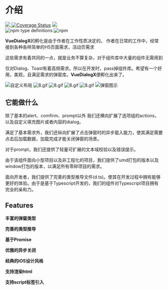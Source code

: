 <script>
export default {
  data () {
    return {
      dialogX: null,
      quanyi: [{
        cover: 'http://ued.rr.tv/icon_qiandao_s.png',
        title: '超值优惠',
        desc: '续费61折',
      }, {
        cover: 'http://ued.rr.tv/icon_qiandao_s.png',
        title: '省心省力',
        desc: '自由续费可取消',
      }, {
        cover: 'http://ued.rr.tv/icon_qiandao_s.png',
        title: '高速升级',
        desc: '赠小蜜蜂勋章',
      }]
    }
  },
  methods: {
    createDialog () {
      this.dialogX = new window.VueDialogX(window.Vue)
    },
    customDialog () {
      if (!this.dialogX) this.createDialog()
      let vnode = this.$createElement('div', { 
        class: 'quanyi-dialog-message'
      }, 
        this.quanyi.map(item => this.$createElement('div', {
          class: 'quanyi-dialog-message-item'
        }, [
          this.$createElement('img', { attrs: { src: item.cover, style: 'width: 33px;margin-bottom: 0.1rem' }, class: 'quanyi-dialog-message-item-cover' }),
          this.$createElement('div', { class: 'quanyi-dialog-message-item-title' }, item.title),
          this.$createElement('div', { class: 'quanyi-dialog-message-item-desc' }, item.desc)
        ]))
      )
      this.dialogX.confirm({
        title: '取消自动续费',
        vnode
      })
    },
    dialogXFn (type) {
      if (!this.dialogX) this.createDialog()
      if (type === 'dialog') {
        this.dialogX[type]({
          html: '<img src="//pt-starimg.didistatic.com/static/starimg/img/XEowm9ygfF1544626192687.png" />'
        })
      } else if (type === 'actions') {
        this.dialogX[type]({
          actions: [
            {
              okText: '王者荣耀'
            },
            {
              okText: 'DotA 2'
            },
            {
              okText: 'Bilibili'
            },
            {
              okText: '爱奇艺'
            }
          ]
        })
      } else {
        this.dialogX[type]({
          message: 'hello，DialogX'
        })
      }
    }
  },
  mounted () {
    (adsbygoogle = window.adsbygoogle || []).push({
      google_ad_client: "ca-pub-6177820902567416",
      enable_page_level_ads: true
    });
    this.dialogX = new window.VueDialogX(window.Vue)
  }
}
</script>

<style>

.quanyi-dialog-message {
  display: flex;
  justify-content: space-between
}
.quanyi-dialog-message-item-title {
  color: #333333;
  font-size: 15px
}
.quanyi-dialog-message-item-desc {
  color: #919699;
  font-size: 12px;
}
</style>
# 介绍

<a href="https://travis-ci.org/a62527776a/vue-dialog-x">
  <img src="https://travis-ci.org/a62527776a/vue-dialog-x.svg?branch=master">
</a>
<a href='https://coveralls.io/github/a62527776a/vue-dialog-x?branch=master'><img src='https://coveralls.io/repos/github/a62527776a/vue-dialog-x/badge.svg?branch=master' alt='Coverage Status' /></a>
<a href="https://www.npmjs.com/package/vue-dialog-x"><img src="https://img.shields.io/npm/dm/vue-dialog-x.svg" /></a>
<br>
</a>
<img alt="npm type definitions" src="https://img.shields.io/npm/types/vue-dialog-x">
<img alt="npm" src="https://img.shields.io/npm/v/vue-dialog-x">


**VueDialogX**的孵化是由于作者在工作性质决定的。
作者在日常的工作中，经常接到各种各样简单的H5页面需求，活动页需求

这些需求有着共同的一点，就是业务不算复杂，对于组件库中大量的组件无需用到

仅对Dialog、Toast有着高频需求。所以在开发时，pass掉组件库。希望有一个好用，美观，且满足需求的弹窗库。**VueDialogX**便孵化出来了。


<template>
<button class="button" @click="dialogXFn('alert')">点我试试 Alert</button>
<button class="button" @click="dialogXFn('confirm')">点我试试 Confirm</button>
<button class="button" @click="dialogXFn('prompt')">点我试试 Prompt</button><br />
<button class="button" @click="dialogXFn('actions')">点我试试 actions</button>
<button class="button" @click="dialogXFn('dialog')">点我试试 Dialog</button>
<button class="button" @click="customDialog">点我试试 自定义布局</button>
</template>

![自定义布局](https://i.loli.net/2020/04/29/vEIHMmgAk6T2KlP.gif)
![8.gif](https://img.rr.tv/fe/2019715/alert.gif)
![8.gif](http://ued.rr.tv/0.3367761200861381%E5%BC%82%E6%AD%A5%E5%85%B3%E9%97%AD.gif)
![8.gif](https://img.rr.tv/fe/2019715/prompt.gif)
![8.gif](http://ued.rr.tv/0.25007438216585354actionswait.gif)
![弹窗图示](https://upload-images.jianshu.io/upload_images/5738345-0b61e6d1d6a27605.gif?imageMogr2/auto-orient/strip)

## 它能做什么

除了基本的alert、comfirm、prompt以外 我们还横向扩展了选项组的actions，以及自定义填充图片或者内容的dialog。

满足了基本需求外，我们还纵向扩展了点击弹窗时的异步载入能力，使其满足需要点击后加载数据，加载完成才能关闭弹窗的场景。

对于prompt，我们还提供了轻量可扩展的文本域校验以及错误提示。

由于该组件面向小型项目以及非工程化的项目，我们提供了umd打包的版本以及window打包的版本，以满足所有零碎项目的需求。

面向开发者，我们提供了完善的类型推导文件(d.ts)。使其在开发过程中拥有能够更好的体验。由于是基于Typescript开发的，我们的组件对Typescript项目拥有完全的亲和力。

## Features

**丰富的弹窗类型**

**完善的类型推导**

**基于Promise**

**优雅的异步关闭**

**经典的iOS设计风格**

**支持渲染html**

**支持script标签引入**



